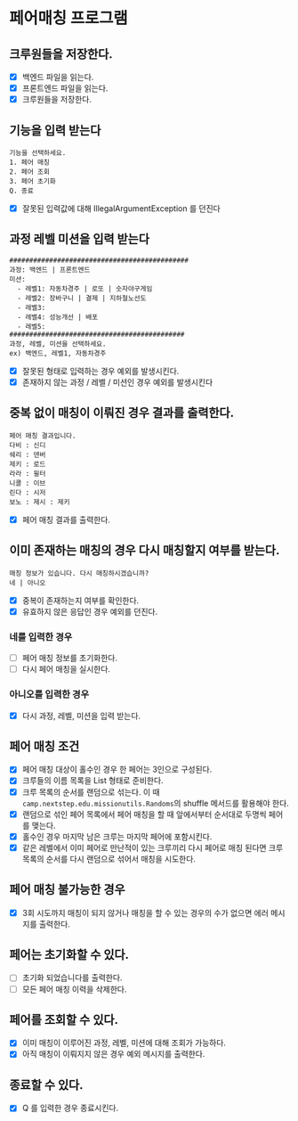 # 페어매칭 프로그램

## 크루원들을 저장한다.

- [x] 백엔드 파일을 읽는다.
- [x] 프론트엔드 파일을 읽는다.
- [x] 크루원들을 저장한다.

## 기능을 입력 받는다

```
기능을 선택하세요.
1. 페어 매칭
2. 페어 조회
3. 페어 초기화
Q. 종료
```

- [x] 잘못된 입력값에 대해 IllegalArgumentException 를 던진다

## 과정 레벨 미션을 입력 받는다

```
#############################################
과정: 백엔드 | 프론트엔드
미션:
  - 레벨1: 자동차경주 | 로또 | 숫자야구게임
  - 레벨2: 장바구니 | 결제 | 지하철노선도
  - 레벨3: 
  - 레벨4: 성능개선 | 배포
  - 레벨5: 
############################################
과정, 레벨, 미션을 선택하세요.
ex) 백엔드, 레벨1, 자동차경주
```

- [x] 잘못된 형태로 입력하는 경우 예외를 발생시킨다.
- [x] 존재하지 않는 과정 / 레벨 / 미션인 경우 예외를 발생시킨다

## 중복 없이 매칭이 이뤄진 경우 결과를 출력한다.

```
페어 매칭 결과입니다.
다비 : 신디
쉐리 : 덴버
제키 : 로드
라라 : 윌터
니콜 : 이브
린다 : 시저
보노 : 제시 : 제키
```

- [x] 페어 매칭 결과를 출력한다.

## 이미 존재하는 매칭의 경우 다시 매칭할지 여부를 받는다.

```
매칭 정보가 있습니다. 다시 매칭하시겠습니까?
네 | 아니오
```

- [x] 중복이 존재하는지 여부를 확인한다.
- [x] 유효하지 않은 응답인 경우 예외를 던진다.

### 네를 입력한 경우

- [ ] 페어 매칭 정보를 초기화한다.
- [ ] 다시 페어 매칭을 실시한다.

### 아니오를 입력한 경우

- [x] 다시 과정, 레벨, 미션을 입력 받는다.

## 페어 매칭 조건

- [x] 페어 매칭 대상이 홀수인 경우 한 페어는 3인으로 구성된다.
- [x] 크루들의 이름 목록을 List<String> 형태로 준비한다.
- [x] 크루 목록의 순서를 랜덤으로 섞는다. 이 때 `camp.nextstep.edu.missionutils.Randoms`의 shuffle 메서드를 활용해야 한다.
- [x] 랜덤으로 섞인 페어 목록에서 페어 매칭을 할 때 앞에서부터 순서대로 두명씩 페어를 맺는다.
- [x] 홀수인 경우 마지막 남은 크루는 마지막 페어에 포함시킨다.
- [x] 같은 레벨에서 이미 페어로 만난적이 있는 크루끼리 다시 페어로 매칭 된다면 크루 목록의 순서를 다시 랜덤으로 섞어서 매칭을 시도한다.

## 페어 매칭 불가능한 경우

- [x] 3회 시도까지 매칭이 되지 않거나 매칭을 할 수 있는 경우의 수가 없으면 에러 메시지를 출력한다.

## 페어는 초기화할 수 있다.

- [ ] 초기화 되었습니다를 출력한다.
- [ ] 모든 페어 매칭 이력을 삭제한다.

## 페어를 조회할 수 있다.

- [x] 이미 매칭이 이루어진 과정, 레벨, 미션에 대해 조회가 가능하다.
- [x] 아직 매칭이 이뤄지지 않은 경우 예외 메시지를 출력한다.

## 종료할 수 있다.

- [x] Q 를 입력한 경우 종료시킨다.